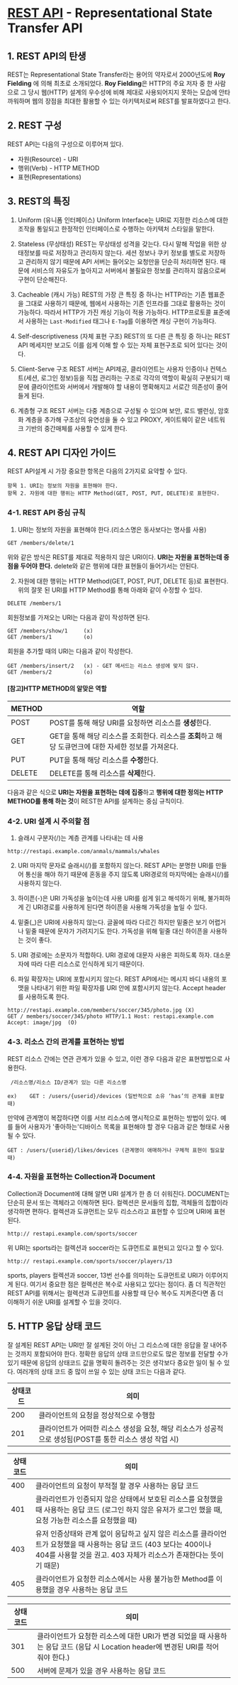 # [REST API](http://meetup.toast.com/posts/92) - Representational State Transfer API

## 1. REST API의 탄생
REST는 Representational State Transfer라는 용어의 약자로서 2000년도에 **Roy Fielding** 에 의해 최초로 소개되었다. **Roy Fielding**은 HTTP의 주요 저자 중 한 사람으로 그 당시 웹(HTTP) 설계의 우수성에 비해 제대로 사용되어지지 못하는 모습에 안타까워하며 웹의 장점을 최대한 활용할 수 있는 아키텍처로써 REST를 발표하였다고 한다. 

## 2. REST 구성
REST API는 다음의 구성으로 이루어져 있다. 
- 자원(Resource) - URI
- 행위(Verb) - HTTP METHOD
- 표현(Representations) 

## 3. REST의 특징
1) Uniform (유니폼 인터페이스)
Uniform Interface는 URI로 지정한 리소스에 대한 조작을 통일되고 한정적인 인터페이스로 수행하는 아키텍처 스타일을 말한다. 

2) Stateless (무상태성)
REST는 무상태성 성격을 갖는다. 다시 말해 작업을 위한 상태정보를 따로 저장하고 관리하지 않는다. 세션 정보나 쿠키 정보를 별도로 저장하고 관리하지 않기 때문에 API 서버는 들어오는 요청만을 단순히 처리하면 된다. 때문에 서비스의 자유도가 높아지고 서버에서 불필요한 정보를 관리하지 않음으로써 구현이 단순해진다. 

3) Cacheable (캐시 가능)
REST의 가장 큰 특징 중 하나는 HTTP라는 기존 웹표준을 그대로 사용하기 때문에, 웹에서 사용하는 기존 인프라를 그대로 활용하는 것이 가능하다. 따라서 HTTP가 가진 캐싱 기능이 적용 가능하다. HTTP프로토콜 표준에서 사용하는 `Last-Modified` 태그나 `E-Tag`를 이용하면 캐싱 구현이 가능하다. 

4) Self-descriptiveness (자체 표현 구조)
REST의 또 다른 큰 특징 중 하나는 REST API 메세지만 보고도 이를 쉽게 이해 할 수 있는 자체 표현구조로 되어 있다는 것이다.

5) Client-Serve 구조
REST 서버는 API제공, 클라이언트는 사용자 인증이나 컨텍스트(세션, 로그인 정보)등을 직접 관리하는 구조로 각각의 역할이 확실히 구분되기 때문에 클라이언트와 서버에서 개발해야 할 내용이 명확해지고 서로간 의존성이 줄어들게 된다.

6) 계층형 구조
REST 서버는 다중 계층으로 구성될 수 있으며 보안, 로드 밸런싱, 암호화 계층을 추가해 구조상의 유연성을 둘 수 있고 PROXY, 게이트웨이 같은 네트워크 기반의 중간매체를 사용할 수 있게 한다. 

## 4. REST API 디자인 가이드 
REST API설계 시 가장 중요한 항목은 다음의 2가지로 요약할 수 있다. 
```
항목 1. URI는 정보의 자원을 표현해야 한다.
항목 2. 자원에 대한 행위는 HTTP Method(GET, POST, PUT, DELETE)로 표현한다.
```
### 4-1. REST API 중심 규칙
1) URI는 정보의 자원을 표현해야 한다.(리소스명은 동사보다는 명사를 사용)
```
GET /members/delete/1
```
위와 같은 방식은 REST를 제대로 적용하지 않은 URI이다. **URI는 자원을 표현하는데 중점을 두어야 한다.** delete와 같은 행위에 대한 표현들이 들어가서는 안된다. 

2) 자원에 대한 행위는 HTTP Method(GET, POST, PUT, DELETE 등)로 표현한다.
위의 잘못 된 URI를 HTTP Method를 통해 아래와 같이 수정할 수 있다.
```
DELETE /members/1
```
회원정보를 가져오는 URI는 다음과 같이 작성하면 된다.
```
GET /members/show/1		(x)
GET /members/1			(o)
```

회원을 추가할 때의 URI는 다음과 같이 작성한다.
```
GET /members/insert/2	(x)	- GET 메서드는 리소스 생성에 맞지 않다.
GET /members/2			(o)
```

#### [참고]HTTP METHOD의 알맞은 역할
METHOD  | 역할
--------|----------
POST	| POST를 통해 해당 URI를 요청하면 리소스를 **생성**한다.
GET		| GET을 통해 해당 리소스를 조회한다. 리소스를 **조회**하고 해당 도큐먼크에 대한 자세한 정보를 가져온다.
PUT 	| PUT을 통해 해당 리소스를 **수정**한다.
DELETE 	| DELETE를 통해 리소스를 **삭제**한다.

다음과 같은 식으로 **URI는 자원을 표현하는 데에 집중**하고 **행위에 대한 정의는 HTTP METHOD를 통해 하는 것**이 REST한 API를 설계하는 중심 규칙이다. 


### 4-2. URI 설계 시 주의할 점
1) 슬래시 구분자(/)는 계층 관계를 나타내는 데 사용
```
http://restapi.example.com/anmals/mammals/whales
```
2) URI 마지막 문자로 슬래시(/)를 포함하지 않는다. 
REST API는 분명한 URI를 만들어 통신을 해야 하기 때문에 혼동을 주지 않도록 URI경로의 마지막에는 슬래시(/)를 사용하지 않는다. 

3) 하이픈(-)은 URI 가독성을 높이는데 사용
URI를 쉽게 읽고 해석하기 위해, 불가피하게 긴 URI경로를 사용하게 된다면 하이픈을 사용해 가독성을 높일 수 있다.

4) 밑줄(_)은 URI에 사용하지 않는다.
글꼴에 따라 다르긴 하지만 밑줄은 보기 어렵거나 밑줄 때문에 문자가 가려지기도 한다. 가독성을 위해 밑줄 대신 하이픈을 사용하는 것이 좋다.

5) URI 경로에는 소문자가 적합하다.
URI 경로에 대문자 사용은 피하도록 하자. 대소문자에 따라 다른 리소스로 인식하게 되기 때문이다. 

6) 파일 확장자는 URI에 포함시키지 않는다.
REST API에서는 메시지 바디 내용의 포맷을 나타내기 위한 파일 확장자를 URI 안에 포함시키지 않는다. Accept header를 사용하도록 한다.
```
http://restapi.example.com/members/soccer/345/photo.jpg (X)
GET / members/soccer/345/photo HTTP/1.1 Host: restapi.example.com Accept: image/jpg  (O)
```

### 4-3. 리소스 간의 관계를 표현하는 방법
REST 리소스 간에는 연관 관계가 있을 수 있고, 이런 경우 다음과 같은 표현방법으로 사용한다.
```
 /리소스명/리소스 ID/관계가 있는 다른 리소스명

ex)    GET : /users/{userid}/devices (일반적으로 소유 ‘has’의 관계를 표현할 때)
```
만약에 관계명이 복잡하다면 이를 서브 리소스에 명시적으로 표현하는 방법이 있다. 예를 들어 사용자가 '좋아하는'디바이스 목록을 표현해야 할 경우 다음과 같은 형태로 사용될 수 있다.

```
GET : /users/{userid}/likes/devices (관계명이 애매하거나 구체적 표현이 필요할 때)
```

### 4-4. 자원을 표현하는 Collection과 Document
Collection과 Document에 대해 알면 URI 설계가 한 층 더 쉬워진다. DOCUMENT는 단순히 문서 또는 객체라고 이해하면 된다. 컬렉션은 문서들의 집합, 객체들의 집합이라 생각하면 편하다. 컬렉션과 도큐먼트는 모두 리소스라고 표현할 수 있으며 URI에 표현된다. 
```
http:// restapi.example.com/sports/soccer
```
위 URI는 sports라는 컬렉션과 soccer라는 도큐먼트로 표현되고 있다고 할 수 있다.

```
http:// restapi.example.com/sports/soccer/players/13
```
sports, players 컬렉션과 soccer, 13번 선수를 의미하는 도큐먼트로 URI가 이루어지게 된다. 여기서 중요한 점은 컬렉션은 복수로 사용되고 있다는 점이다. 좀 더 직관적인 REST API를 위해서는 컬렉션과 도큐먼트를 사용할 때 단수 복수도 지켜준다면 좀 더 이해하기 쉬운 URI를 설계할 수 있을 것이다.


## 5. HTTP 응답 상태 코드
잘 설계된 REST API는 URI만 잘 설계된 것이 아닌 그 리소스에 대한 응답을 잘 내어주는 것까지 포함되어야 한다. 정확한 응답의 상태 코드만으로도 많은 정보를 전달할 수가 있기 때문에 응답의 상태코드 값을 명확히 돌려주는 것은 생각보다 중요한 일이 될 수 있다. 여러개의 상태 코드 중 많이 쓰일 수 있는 상태 코드는 다음과 같다.
 
상태코드| 의미
-----|--------------
200	| 클라이언트의 요청을 정상적으로 수행함
201 | 클라이언트가 어떠한 리소스 생성을 요청, 해당 리소스가 성공적으로 생성됨(POST를 통한 리소스 생성 작업 시)


상태코드| 의미
-----|--------------
400	| 클라이언트의 요청이 부적절 할 경우 사용하는 응답 코드
401 | 클라리언트가 인증되지 않은 상태에서 보호된 리소스를 요청했을 때 사용하는 응답 코드 (로그인 하지 않은 유저가 로그인 했을 때, 요청 가능한 리소스를 요청했을 때)
403 | 유저 인증상태와 관계 없이 응답하고 싶지 않은 리소스를 클라이언트가 요청했을 때 사용하는 응답 코드 (403 보다는 400이나 404를 사용할 것을 권고. 403 자체가 리소스가 존재한다는 뜻이기 때문)
405 | 클라이언트가 요청한 리소스에서는 사용 불가능한 Method를 이용했을 경우 사용하는 응답 코드

상태코드| 의미     
-----|--------------
301 | 클라이언트가 요청한 리소스에 대한 URI가 변경 되었을 때 사용하는 응답 코드 (응답 시 Location header에 변경된 URI를 적어 줘야 한다.)
500 | 서버에 문제가 있을 경우 사용하는 응답 코드






















